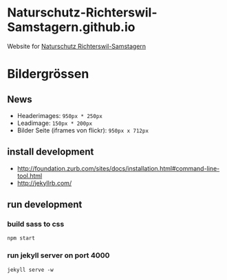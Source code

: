 # Naturschutz-Richterswil-Samstagern.github.io
Website for [Naturschutz Richterswil-Samstagern](http://naturschutz-richterswil-samstagern.github.io/)

# Bildergrössen

## News

* Headerimages: `950px * 250px`
* Leadimage: `150px * 200px`
* Bilder Seite (iframes von flickr): `950px x 712px`

## install development

* http://foundation.zurb.com/sites/docs/installation.html#command-line-tool.html
* http://jekyllrb.com/

## run development

### build sass to css
`npm start`

### run jekyll server on port 4000
`jekyll serve -w`